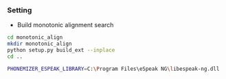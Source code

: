 ### Setting

- Build monotonic alignment search
```sh
cd monotonic_align
mkdir monotonic_align
python setup.py build_ext --inplace
cd ..

PHONEMIZER_ESPEAK_LIBRARY=C:\Program Files\eSpeak NG\libespeak-ng.dll
